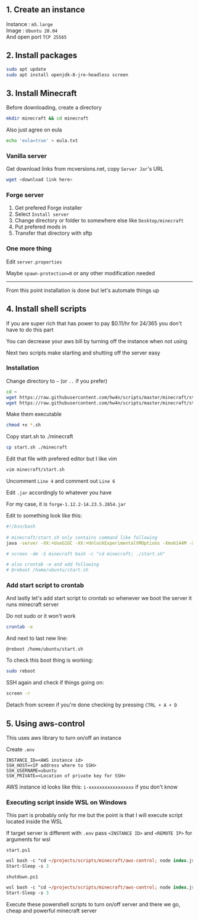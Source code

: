 ## 1. Create an instance
Instance : ``m5.large``  
Image : ``Ubuntu 20.04``  
And open port ``TCP 25565``

## 2. Install packages
```sh
sudo apt update
sudo apt install openjdk-8-jre-headless screen
```

## 3. Install Minecraft
Before downloading, create a directory

```sh
mkdir minecraft && cd minecraft
```

Also just agree on eula
```sh
echo 'eula=true' > eula.txt
```

### Vanilla server
Get download links from mcversions.net, copy ``Server Jar``'s URL

```sh
wget <download link here>
```

### Forge server
1. Get prefered Forge installer
2. Select ``Install server``
3. Change directory or folder to somewhere else like ``Desktop/minecraft``
4. Put prefered mods in
5. Transfer that directory with sftp

### One more thing
Edit ``server.properties``

Maybe ``spawn-protection=0`` or any other modification needed

---
From this point installation is done but let's automate things up

## 4. Install shell scripts
If you are super rich that has power to pay $0.11/hr for 24/365 you don't have to do this part

You can decrease your aws bill by turning off the instance when not using

Next two scripts make starting and shutting off the server easy

### Installation

Change directory to ``~`` (or ``..`` if you prefer)
```sh
cd ~
wget https://raw.githubusercontent.com/hw4n/scripts/master/minecraft/start.sh
wget https://raw.githubusercontent.com/hw4n/scripts/master/minecraft/stop.sh
```

Make them executable
```sh
chmod +x *.sh
```

Copy start.sh to ./minecraft
```sh
cp start.sh ./minecraft
```

Edit that file with prefered editor but I like vim
```sh
vim minecraft/start.sh
```

Uncomment ``Line 4`` and comment out ``Line 6``

Edit ``.jar`` accordingly to whatever you have

For my case, it is ``forge-1.12.2-14.23.5.2854.jar``

Edit to something look like this:

```sh
#!/bin/bash
  
# minecraft/start.sh only contains command like following
java -server -XX:+UseG1GC -XX:+UnlockExperimentalVMOptions -Xmx6144M -Xms4096M -jar forge-1.12.2-14.23.5.2854.jar nogui

# screen -dm -S minecraft bash -c "cd minecraft; ./start.sh"

# also crontab -e and add following
# @reboot /home/ubuntu/start.sh
```

### Add start script to crontab
And lastly let's add start script to crontab so whenever we boot the server it runs minecraft server

Do not sudo or it won't work
```sh
crontab -e
```

And next to last new line:
```
@reboot /home/ubuntu/start.sh
```

To check this boot thing is working:
```sh
sudo reboot
```

SSH again and check if things going on:
```sh
screen -r
```

Detach from screen if you're done checking by pressing ``CTRL + A + D``

## 5. Using aws-control
This uses aws library to turn on/off an instance

Create ``.env``
```
INSTANCE_ID=<AWS instance id>
SSH_HOST=<IP address where to SSH>
SSH_USERNAME=ubuntu
SSH_PRIVATE=<Location of private key for SSH>
```

AWS instance id looks like this: ``i-xxxxxxxxxxxxxxxxx`` if you don't know

### Executing script inside WSL on Windows
This part is probably only for me but the point is that I will execute script located inside the WSL

If target server is different with ``.env`` pass ``<INSTANCE ID>`` and ``<REMOTE IP>`` for arguments for wsl

``start.ps1``
```ps
wsl bash -c "cd ~/projects/scripts/minecraft/aws-control; node index.js start <INSTANCE ID>"
Start-Sleep -s 3
```

``shutdown.ps1``
```ps
wsl bash -c "cd ~/projects/scripts/minecraft/aws-control; node index.js stop <INSTANCE ID> <REMOTE IP>"
Start-Sleep -s 3
```

Execute these powershell scripts to turn on/off server and there we go, cheap and powerful minecraft server
